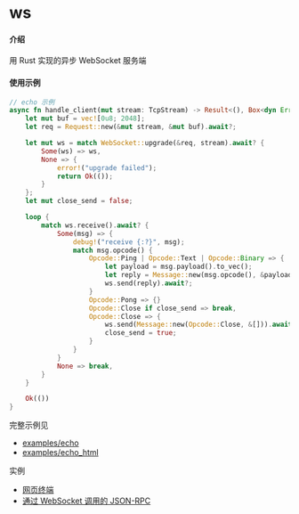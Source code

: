 # ws

#### 介绍

用 Rust 实现的异步 WebSocket 服务端

#### 使用示例

```rust
// echo 示例
async fn handle_client(mut stream: TcpStream) -> Result<(), Box<dyn Error>> {
    let mut buf = vec![0u8; 2048];
    let req = Request::new(&mut stream, &mut buf).await?;

    let mut ws = match WebSocket::upgrade(&req, stream).await? {
        Some(ws) => ws,
        None => {
            error!("upgrade failed");
            return Ok(());
        }
    };
    let mut close_send = false;

    loop {
        match ws.receive().await? {
            Some(msg) => {
                debug!("receive {:?}", msg);
                match msg.opcode() {
                    Opcode::Ping | Opcode::Text | Opcode::Binary => {
                        let payload = msg.payload().to_vec();
                        let reply = Message::new(msg.opcode(), &payload);
                        ws.send(reply).await?;
                    }
                    Opcode::Pong => {}
                    Opcode::Close if close_send => break,
                    Opcode::Close => {
                        ws.send(Message::new(Opcode::Close, &[])).await?;
                        close_send = true;
                    }
                }
            }
            None => break,
        }
    }

    Ok(())
}
```

完整示例见 

- [examples/echo](https://gitee.com/luoshuqi/ws/blob/master/examples/echo.rs)
- [examples/echo_html](https://gitee.com/luoshuqi/ws/blob/master/examples/echo_html.rs)

实例

- [网页终端](https://gitee.com/luoshuqi/web-terminal)
- [通过 WebSocket 调用的 JSON-RPC](https://gitee.com/luoshuqi/jsonrpc)